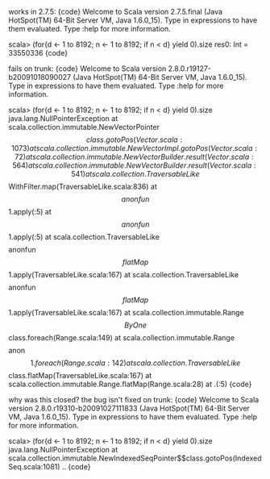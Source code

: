 works in 2.7.5:
{code}
Welcome to Scala version 2.7.5.final (Java HotSpot(TM) 64-Bit Server VM, Java 1.6.0_15).
Type in expressions to have them evaluated.
Type :help for more information.

scala> (for{d <- 1 to 8192; n <- 1 to 8192; if n < d} yield 0).size
res0: Int = 33550336
{code}

fails on trunk:
{code}
Welcome to Scala version 2.8.0.r19127-b20091018090027 (Java HotSpot(TM) 64-Bit Server VM, Java 1.6.0_15).
Type in expressions to have them evaluated.
Type :help for more information.

scala> (for{d <- 1 to 8192; n <- 1 to 8192; if n < d} yield 0).size
java.lang.NullPointerException
	at scala.collection.immutable.NewVectorPointer$$class.gotoPos(Vector.scala:1073)
	at scala.collection.immutable.NewVectorImpl.gotoPos(Vector.scala:72)
	at scala.collection.immutable.NewVectorBuilder.result(Vector.scala:564)
	at scala.collection.immutable.NewVectorBuilder.result(Vector.scala:541)
	at scala.collection.TraversableLike$$WithFilter.map(TraversableLike.scala:836)
	at $$anonfun$$1.apply(<console>:5)
	at $$anonfun$$1.apply(<console>:5)
	at scala.collection.TraversableLike$$$$anonfun$$flatMap$$1.apply(TraversableLike.scala:167)
	at scala.collection.TraversableLike$$$$anonfun$$flatMap$$1.apply(TraversableLike.scala:167)
	at scala.collection.immutable.Range$$ByOne$$class.foreach(Range.scala:149)
	at scala.collection.immutable.Range$$$$anon$$1.foreach(Range.scala:142)
	at scala.collection.TraversableLike$$class.flatMap(TraversableLike.scala:167)
	at scala.collection.immutable.Range.flatMap(Range.scala:28)
	at .<init>(<console>:5)
{code}

why was this closed? the bug isn't fixed on trunk:
{code}
Welcome to Scala version 2.8.0.r19310-b20091027111833 (Java HotSpot(TM) 64-Bit Server VM, Java 1.6.0_15).
Type in expressions to have them evaluated.
Type :help for more information.

scala> (for{d <- 1 to 8192; n <- 1 to 8192; if n < d} yield 0).size
java.lang.NullPointerException
	at scala.collection.immutable.NewIndexedSeqPointer$$class.gotoPos(IndexedSeq.scala:1081)
..
{code}
